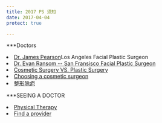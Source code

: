 ```yaml
---
title: 2017 PS 须知
date: 2017-04-04
protect: true

---
```


***Doctors
<li><a href = "http://www.pearsonmd.com/scar-revision.htm">Dr. James Pearson</a>Los Angeles Facial Plastic Surgeon</li>
<li><a href = "http://www.sanfranciscofacialplasticsurgery.com/reconstructive-procedures-san-francisco/scar-revision/">Dr. Evan Ransom -- San Fransisco Facial Plastic Surgeon</a></li>


<li><a href = "http://www.americanboardcosmeticsurgery.org/patient-resources/cosmetic-surgery-vs-plastic-surgery/">Cosmetic Surgery VS. Plastic Surgery</a></li>
<li><a href = "http://www.americanboardcosmeticsurgery.org/patient-resources/choosing-a-cosmetic-surgeon/">Choosing a cosmetic surgeon</a></li>
<li><a href = "http://www.17qzx.com/pfmr/29770/">整形除疤</a></li>

***SEEING A DOCTOR
<li><a href = "http://www.womenshealthapta.org/wp-content/uploads/2013/11/Do_I_need_a_referral_for_Physical_Therapy.pdf">Physical Therapy</a></li>
<li><a href = "https://www.umr.com/oss/cms/umr/choice_plus_excl.html">Find a provider</a></li>
